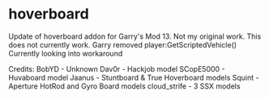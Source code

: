 hoverboard
==========

Update of hoverboard addon for Garry's Mod 13. Not my original work.
This does not currently work. Garry removed player:GetScriptedVehicle()
Currently looking into workaround

Credits: 
BobYD - Unknown 
Dav0r - Hackjob model 
SCopE5000 - Huvaboard model 
Jaanus - Stuntboard & True Hoverboard models 
Squint - Aperture HotRod and Gyro Board models 
cloud_strife - 3 SSX models